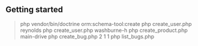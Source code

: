 ## Getting started

> php vendor/bin/doctrine orm:schema-tool:create
> php create_user.php reynolds
> php create_user.php washburne-h
> php create_product.php main-drive
> php create_bug.php 2 1 1
> php list_bugs.php
